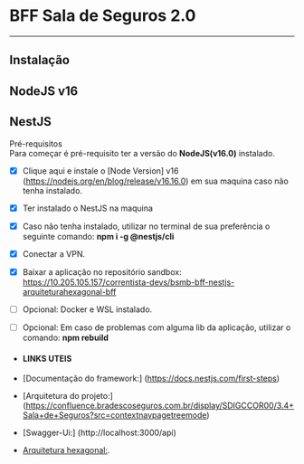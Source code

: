 # BFF Sala de Seguros 2.0

<hr/>

## Instalação

## NodeJS v16

## NestJS

Pré-requisitos
<br>
Para começar é pré-requisito ter a versão do **NodeJS(v16.0)** instalado.

- [x] Clique aqui e instale o [Node Version] v16 (https://nodejs.org/en/blog/release/v16.16.0) em sua maquina caso não tenha instalado.

- [x] Ter instalado o NestJS na maquina

- [x] Caso não tenha instalado, utilizar no terminal de sua preferência o seguinte comando: **npm i -g @nestjs/cli**

- [x] Conectar a VPN.

- [x] Baixar a aplicação no repositório sandbox: https://10.205.105.157/correntista-devs/bsmb-bff-nestjs-arquiteturahexagonal-bff

- [ ] Opcional: Docker e WSL instalado.

- [ ] Opcional: Em caso de problemas com alguma lib da aplicação, utilizar o comando: **npm rebuild**

- #### LINKS UTEIS

- [Documentação do framework:] (https://docs.nestjs.com/first-steps)

- [Arquitetura do projeto:] (https://confluence.bradescoseguros.com.br/display/SDIGCCOR00/3.4+Sala+de+Seguros?src=contextnavpagetreemode)

- [Swagger-Ui:] (http://localhost:3000/api)

- [Arquitetura hexagonal:](https://engsoftmoderna.info/artigos/arquitetura-hexagonal.html#:~:text=Uma%20Arquitetura%20Hexagonal%20divide%20as,tais%20como%20bancos%20de%20dados).
